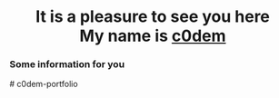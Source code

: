 <h1 align="center">It is a pleasure to see you here<br>My name is <a href="https://t.me/c0dembot" target="_blank">c0dem</a></h1>
<h3>Some information for you</h3> 
# c0dem-portfolio

